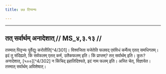 ```yaml
---
title: ७७ टिप्पन्यः

---
```


[^4/297]: E2: sūkara

[^4/298]: Tait.S. 5.5.11.1

[^4/299]: E2: vaitaṃ gṛhṇātīti

[^4/300]: E2: vyavadhāraṇakalpanāyām api prāmāṇyam. evam

____________________________________________


## तत् सर्वार्थम् अनादेशात् // MS_४,३.१३ //

तस्मात् पितृभ्यः पूर्वेद्युः करोतीति[^4/301]। विश्वजिता यजेतेति फलवद् एवंविधं कर्मेत्य् एतत् समधिगतम्। इदं तु संदिह्यते, किं सर्वफलम् एतत् कर्म, उतैकफलम् इति। किं प्राप्तम्? तत् सर्वार्थम् इति। कुतः? अनादेशात्, [५००][^4/302] न किंचिद् इहातिदिश्यते, इदं नाम फलम् इति। अस्ति चेत्, विज्ञायेत। तस्मात् सर्वार्थम् अविशेषात्।
